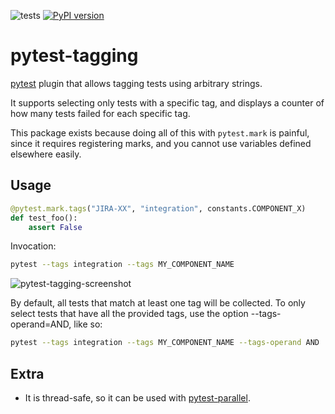![tests](https://github.com/scastlara/pytest-tagging/actions/workflows/tests.yml/badge.svg?branch=main)
[![PyPI version](https://badge.fury.io/py/pytest-tagging.svg)](https://badge.fury.io/py/pytest-tagging)

# pytest-tagging
[pytest](https://docs.pytest.org/en/7.1.x/) plugin that allows tagging tests using arbitrary strings.

It supports selecting only tests with a specific tag, and displays a counter of how many tests failed
for each specific tag.

This package exists because doing all of this with `pytest.mark` is painful, since it requires registering marks, 
and you cannot use variables defined elsewhere easily.


## Usage

```python
@pytest.mark.tags("JIRA-XX", "integration", constants.COMPONENT_X)
def test_foo():
    assert False
```

Invocation:

```sh
pytest --tags integration --tags MY_COMPONENT_NAME
```

![pytest-tagging-screenshot](/media/screenshot-1.png)


By default, all tests that match at least one tag will be collected. To only select
tests that have all the provided tags, use the option --tags-operand=AND, like so:

```sh
pytest --tags integration --tags MY_COMPONENT_NAME --tags-operand AND
```


## Extra
- It is thread-safe, so it can be used with [pytest-parallel](https://github.com/browsertron/pytest-parallel).
